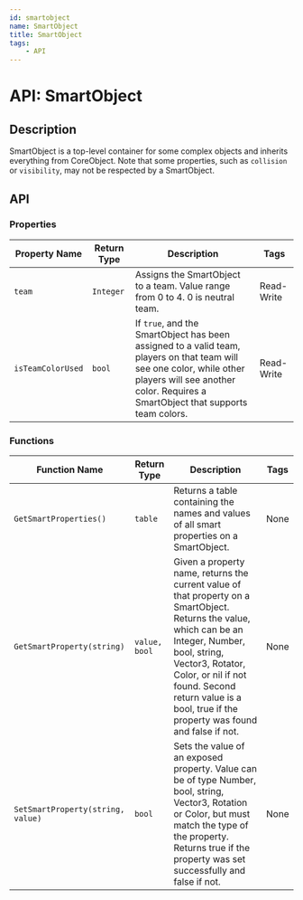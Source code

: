 ```yaml
---
id: smartobject
name: SmartObject
title: SmartObject
tags:
    - API
---
```


# API: SmartObject

## Description

SmartObject is a top-level container for some complex objects and inherits everything from CoreObject. Note that some properties, such as `collision` or `visibility`, may not be respected by a SmartObject.

## API

### Properties

| Property Name | Return Type | Description | Tags |
| -------- | ----------- | ----------- | ---- |
| `team` | `Integer` | Assigns the SmartObject to a team. Value range from 0 to 4. 0 is neutral team. | Read-Write |
| `isTeamColorUsed` | `bool` | If `true`, and the SmartObject has been assigned to a valid team, players on that team will see one color, while other players will see another color. Requires a SmartObject that supports team colors. | Read-Write |

### Functions

| Function Name | Return Type | Description | Tags |
| -------- | ----------- | ----------- | ---- |
| `GetSmartProperties()` | `table` | Returns a table containing the names and values of all smart properties on a SmartObject. | None |
| `GetSmartProperty(string)` | `value, bool` | Given a property name, returns the current value of that property on a SmartObject. Returns the value, which can be an Integer, Number, bool, string, Vector3, Rotator, Color, or nil if not found. Second return value is a bool, true if the property was found and false if not. | None |
| `SetSmartProperty(string, value)` | `bool` | Sets the value of an exposed property. Value can be of type Number, bool, string, Vector3, Rotation or Color, but must match the type of the property. Returns true if the property was set successfully and false if not. | None |
